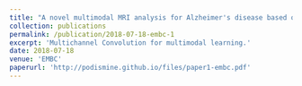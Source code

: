 ```yaml
---
title: "A novel multimodal MRI analysis for Alzheimer's disease based on convolutional neural network"
collection: publications
permalink: /publication/2018-07-18-embc-1
excerpt: 'Multichannel Convolution for multimodal learning.'
date: 2018-07-18
venue: 'EMBC'
paperurl: 'http://podismine.github.io/files/paper1-embc.pdf'
---
```

